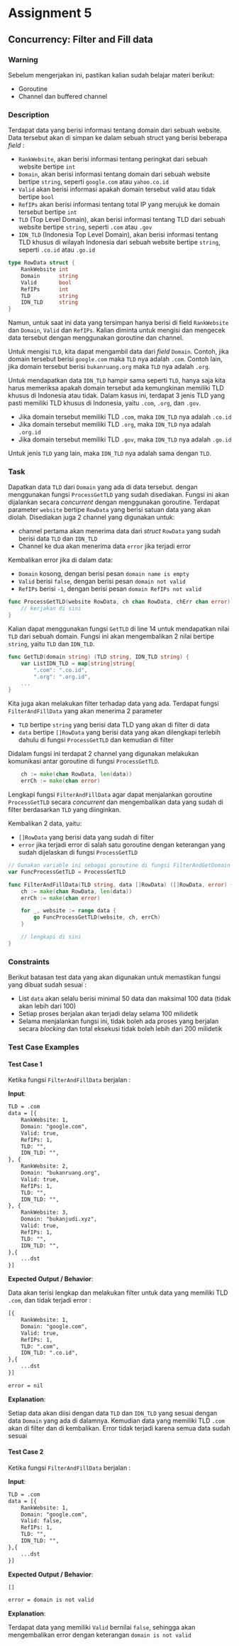 # Assignment 5

## Concurrency: Filter and Fill data

### Warning

Sebelum mengerjakan ini, pastikan kalian sudah belajar materi berikut:

- Goroutine
- Channel dan buffered channel

### Description

Terdapat data yang berisi informasi tentang domain dari sebuah website. Data tersebut akan di simpan ke dalam sebuah struct yang berisi beberapa _field_ :

- `RankWebsite`, akan berisi informasi tentang peringkat dari sebuah website bertipe `int`
- `Domain`, akan berisi informasi tentang domain dari sebuah website bertipe `string`, seperti `google.com` atau `yahoo.co.id`
- `Valid` akan berisi informasi apakah domain tersebut valid atau tidak bertipe `bool`
- `RefIPs` akan berisi informasi tentang total IP yang merujuk ke domain tersebut bertipe `int`
- `TLD` (Top Level Domain), akan berisi informasi tentang TLD dari sebuah website bertipe `string`, seperti `.com` atau `.gov`
- `IDN_TLD` (Indonesia Top Level Domain), akan berisi informasi tentang TLD khusus di wilayah Indonesia dari sebuah website bertipe `string`, seperti `.co.id` atau `.go.id`

```go
type RowData struct {
    RankWebsite int    
    Domain      string 
    Valid       bool  
    RefIPs      int  
    TLD         string 
    IDN_TLD     string 
}
```

Namun, untuk saat ini data yang tersimpan hanya berisi di field `RankWebsite` dan `Domain`, `Valid` dan `RefIPs`. Kalian diminta untuk mengisi dan mengecek data tersebut dengan menggunakan goroutine dan channel.

Untuk mengisi `TLD`, kita dapat mengambil data dari _field_ `Domain`. Contoh, jika domain tersebut berisi `google.com` maka `TLD` nya adalah `.com`.  Contoh lain, jika domain tersebut berisi `bukanruang.org` maka `TLD` nya adalah `.org`.

Untuk mendapatkan data `IDN_TLD` hampir sama seperti `TLD`, hanya saja kita harus memeriksa apakah domain tersebut ada kemungkinan memiliki TLD khusus di Indonesia atau tidak. Dalam kasus ini, terdapat 3 jenis TLD yang pasti memiliki TLD khusus di Indonesia, yaitu `.com`, `.org`, dan `.gov`.

- Jika domain tersebut memiliki TLD `.com`, maka `IDN_TLD` nya adalah `.co.id`
- Jika domain tersebut memiliki TLD `.org`, maka `IDN_TLD` nya adalah `.org.id`
- Jika domain tersebut memiliki TLD `.gov`, maka `IDN_TLD` nya adalah `.go.id`

Untuk jenis `TLD` yang lain, maka `IDN_TLD` nya adalah sama dengan `TLD`.

### Task

Dapatkan data `TLD` dari `Domain` yang ada di data tersebut. dengan menggunakan fungsi `ProcessGetTLD` yang sudah disediakan. Fungsi ini akan dijalankan secara _concurrent_ dengan menggunakan goroutine. Terdapat parameter `website` bertipe `RowData` yang berisi satuan data yang akan diolah. Disediakan juga 2 channel yang digunakan untuk:

- channel pertama akan menerima data dari _struct_ `RowData` yang sudah berisi data `TLD` dan `IDN_TLD`
- Channel ke dua akan menerima data `error` jika terjadi error

Kembalikan error jika di dalam data:

- `Domain` kosong, dengan berisi pesan `domain name is empty`
- `Valid` berisi `false`, dengan berisi pesan `domain not valid`
- `RefIPs` berisi `-1`, dengan berisi pesan `domain RefIPs not valid`

```go
func ProcessGetTLD(website RowData, ch chan RowData, chErr chan error) {
    // kerjakan di sini
}
```

Kalian dapat menggunakan fungsi `GetTLD` di line 14 untuk mendapatkan nilai `TLD` dari sebuah domain. Fungsi ini akan mengembalikan 2 nilai bertipe `string`, yaitu `TLD` dan `IDN_TLD`.

```go
func GetTLD(domain string) (TLD string, IDN_TLD string) {
    var ListIDN_TLD = map[string]string{
        ".com": ".co.id",
        ".org": ".org.id",
    ...
}
```

Kita juga akan melakukan filter terhadap data yang ada. Terdapat fungsi `FilterAndFillData` yang akan menerima 2 parameter

- `TLD` bertipe `string` yang berisi data TLD yang akan di filter di data
- `data` bertipe `[]RowData` yang berisi data yang akan dilengkapi terlebih dahulu di fungsi `ProcessGetTLD` dan kemudian di filter

Didalam fungsi ini terdapat 2 channel yang digunakan melakukan komunikasi antar goroutine di fungsi `ProcessGetTLD`.

```go
    ch := make(chan RowData, len(data))
    errCh := make(chan error)
```

Lengkapi fungsi `FilterAndFillData` agar dapat menjalankan goroutine `ProcessGetTLD` secara _concurrent_ dan mengembalikan data yang sudah di filter berdasarkan `TLD` yang diinginkan.

Kembalikan 2 data, yaitu:

- `[]RowData` yang berisi data yang sudah di filter
- `error` jika terjadi error di salah satu goroutine dengan keterangan yang sudah dijelaskan di fungsi `ProcessGetTLD`

```go
// Gunakan variable ini sebagai goroutine di fungsi FilterAndGetDomain
var FuncProcessGetTLD = ProcessGetTLD

func FilterAndFillData(TLD string, data []RowData) ([]RowData, error) {
    ch := make(chan RowData, len(data))
    errCh := make(chan error)

    for _, website := range data {
        go FuncProcessGetTLD(website, ch, errCh)
    }

    // lengkapi di sini
}
```

### Constraints

Berikut batasan test data yang akan digunakan untuk memastikan fungsi yang dibuat sudah sesuai :

- List `data` akan selalu berisi minimal 50 data dan maksimal 100 data (tidak akan lebih dari 100)
- Setiap proses berjalan akan terjadi delay selama 100 milidetik
- Selama menjalankan fungsi ini, tidak boleh ada proses yang berjalan secara _blocking_ dan total eksekusi tidak boleh lebih dari 200 milidetik

### Test Case Examples

#### Test Case 1

Ketika fungsi `FilterAndFillData` berjalan :

**Input**:

```txt
TLD = .com
data = [{
    RankWebsite: 1,
    Domain: "google.com",
    Valid: true,
    RefIPs: 1,
    TLD: "",
    IDN_TLD: "",
}, {
    RankWebsite: 2,
    Domain: "bukanruang.org",
    Valid: true,
    RefIPs: 1,
    TLD: "",
    IDN_TLD: "",
}, {
    RankWebsite: 3,
    Domain: "bukanjudi.xyz",
    Valid: true,
    RefIPs: 1,
    TLD: "",
    IDN_TLD: "",
},{
    ...dst
}]
```

**Expected Output / Behavior**:

Data akan terisi lengkap dan melakukan filter untuk data yang memiliki TLD `.com`, dan tidak terjadi error :

```txt
[{
    RankWebsite: 1,
    Domain: "google.com",
    Valid: true,
    RefIPs: 1,
    TLD: ".com",
    IDN_TLD: ".co.id",
},{
    ...dst
}]

error = nil
```

**Explanation**:

Setiap data akan diisi dengan data `TLD` dan `IDN_TLD` yang sesuai dengan data `Domain` yang ada di dalamnya. Kemudian data yang memiliki TLD `.com` akan di filter dan di kembalikan. Error tidak terjadi karena semua data sudah sesuai

#### Test Case 2

Ketika fungsi `FilterAndFillData` berjalan :

**Input**:

```txt
TLD = .com
data = [{
    RankWebsite: 1,
    Domain: "google.com",
    Valid: false,
    RefIPs: 1,
    TLD: "",
    IDN_TLD: "",
},{
    ...dst
}]
```

**Expected Output / Behavior**:

```txt
[]

error = domain is not valid
```

**Explanation**:

Terdapat data yang memiliki `Valid` bernilai `false`, sehingga akan mengembalikan error dengan keterangan `domain is not valid`
